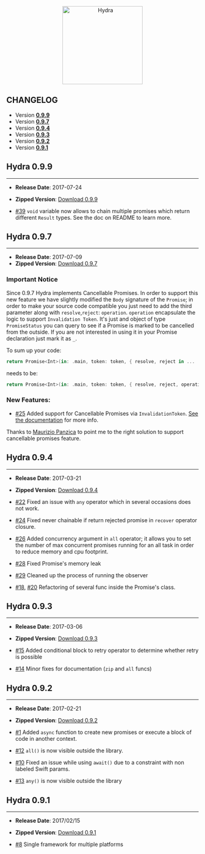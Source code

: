 <p align="center" >
  <img src="https://raw.githubusercontent.com/malcommac/Hydra/develop/hydra-logo.png" width=210px height=204px alt="Hydra" title="Hydra">
</p>

## CHANGELOG

* Version **[0.9.9](#099)**
* Version **[0.9.7](#097)**
* Version **[0.9.4](#094)**
* Version **[0.9.3](#093)**
* Version **[0.9.2](#092)**
* Version **[0.9.1](#091)**

<a name="099" />

## Hydra 0.9.9
---
- **Release Date**: 2017-07-24
- **Zipped Version**: [Download 0.9.9](https://github.com/malcommac/Hydra/releases/tag/0.9.9)

- [#39](https://github.com/malcommac/Hydra/pull/39) `void` variable now allows to chain multiple promises which return different `Result` types. See the doc on README to learn more.

<a name="097" />

## Hydra 0.9.7
---
- **Release Date**: 2017-07-09
- **Zipped Version**: [Download 0.9.7](https://github.com/malcommac/Hydra/releases/tag/0.9.7)

### Important Notice

Since 0.9.7 Hydra implements Cancellable Promises. In order to support this new feature we have slightly modified the `Body` signature of the `Promise`; in order to make your source code compatible you just need to add the third parameter along with `resolve`,`reject`: `operation`.
`operation` encapsulate the logic to support `Invalidation Token`. It's just and object of type `PromiseStatus` you can query to see if a Promise is marked to be cancelled from the outside.
If you are not interested in using it in your Promise declaration just mark it as `_`.


To sum up your code:

```swift
return Promise<Int>(in: .main, token: token, { resolve, reject in ...
```

needs to be:

```swift
return Promise<Int>(in: .main, token: token, { resolve, reject, operation in // or resolve, reject, _
```

### New Features:

- [#25](https://github.com/malcommac/Hydra/pull/25) Added support for Cancellable Promises via `InvalidationToken`. [See the documentation](https://github.com/malcommac/Hydra/tree/feature/0.9.7#cancellablepromises) for more info.

Thanks to [Maurizio Panzica](https://www.facebook.com/maurizio.panzica?ref=br_rs) to point me to the right solution to support cancellable promises feature.

<a name="094" />

## Hydra 0.9.4
---
- **Release Date**: 2017-03-21
- **Zipped Version**: [Download 0.9.4](https://github.com/malcommac/Hydra/releases/tag/0.9.4)

- [#22](https://github.com/malcommac/Hydra/pull/22) Fixed an issue with `any` operator which in several occasions does not work.
- [#24](https://github.com/malcommac/Hydra/pull/24) Fixed never chainable if return rejected promise in `recover` operator closure.
- [#26](https://github.com/malcommac/Hydra/pull/26) Added concurrency argument in `all` operator; it allows you to set the number of max concurrent promises running for an all task in order to reduce memory and cpu footprint.
- [#28](https://github.com/malcommac/Hydra/pull/28) Fixed Promise's memory leak
- [#29](https://github.com/malcommac/Hydra/pull/29) Cleaned up the process of running the observer
- [#18](https://github.com/malcommac/Hydra/pull/18), [#20](https://github.com/malcommac/Hydra/pull/20) Refactoring of several func inside the Promise's class.


<a name="093" />

## Hydra 0.9.3
---
- **Release Date**: 2017-03-06
- **Zipped Version**: [Download 0.9.3](https://github.com/malcommac/Hydra/releases/tag/0.9.3)

- [#15](https://github.com/malcommac/Hydra/pull/15) Added conditional block to retry operator to determine whether retry is possible
- [#14](https://github.com/malcommac/Hydra/pull/14) Minor fixes for documentation (`zip` and `all` funcs)

<a name="092" />

## Hydra 0.9.2
---
- **Release Date**: 2017-02-21
- **Zipped Version**: [Download 0.9.2](https://github.com/malcommac/Hydra/releases/tag/0.9.2)

- [#1](https://github.com/malcommac/Hydra/pull/1) Added `async` function to create new promises or execute a block of code in another context.
- [#12](https://github.com/malcommac/Hydra/pull/12) `all()` is now visible outside the library.
- [#10](https://github.com/malcommac/Hydra/pull/10) Fixed an issue while using `await()` due to a constraint with non labeled Swift params.
- [#13](https://github.com/malcommac/Hydra/pull/13) `any()` is now visible outside the library

<a name="091" />

## Hydra 0.9.1
---
- **Release Date**: 2017/02/15
- **Zipped Version**: [Download 0.9.1](https://github.com/malcommac/Hydra/releases/tag/0.9.1)

- [#8](https://github.com/malcommac/Hydra/pull/8) Single framework for multiple platforms
